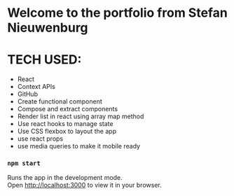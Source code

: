 # Welcome to the portfolio from Stefan Nieuwenburg

# TECH USED:
- React
- Context APIs
- GitHub
- Create functional component
- Compose and extract components
- Render list in react using array map method
- Use react hooks to manage state
- Use CSS flexbox to layout the app
- use react props
- use media queries to make it mobile ready

### `npm start`

Runs the app in the development mode.\
Open [http://localhost:3000](http://localhost:3000) to view it in your browser.
